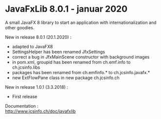 # JavaFxLib 8.0.1 - januar 2020
A small JavaFX 8 library to start an application with internationalization and other goodies.

New in release 8.0.1 (20.1.2020) :
* adapted to JavaFX8
* SettingsHelper has been renamed JfxSettings
* correct a bug in JfxMainScene constructor with background images
* in pom.xml, groupid has been renamed from ch.emf.info to ch.jcsinfo.libs
* packages has been renamed from ch.emfinfo.* to ch.jcsinfo.javafx.*
* new ExtFlowPane class in new package ch.jcsinfo.ch

New in release 1.0.1 (3.3.2018) :
* First release

Documentation :<br>
    http://www.jcsinfo.ch/doc/javafxlib<br>
